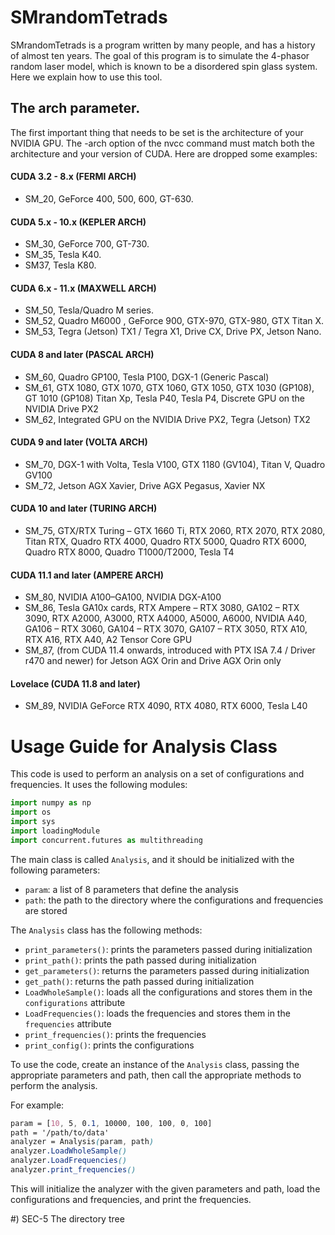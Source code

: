 SMrandomTetrads
===============

SMrandomTetrads is a program written by many people, and has a history of almost ten years. The goal of this program is to simulate the 4-phasor random laser model, which is known to be a disordered spin glass system. Here we explain how to use this tool.

The arch parameter.
-------------------

The first important thing that needs to be set is the architecture of your NVIDIA GPU. The -arch option of the nvcc command must match both the architecture and your version of CUDA. Here are dropped some examples:

#### CUDA 3.2 - 8.x (FERMI ARCH)

*   SM\_20, GeForce 400, 500, 600, GT-630.

#### CUDA 5.x - 10.x (KEPLER ARCH)

*   SM\_30, GeForce 700, GT-730.
*   SM\_35, Tesla K40.
*   SM37, Tesla K80.

#### CUDA 6.x - 11.x (MAXWELL ARCH)

*   SM\_50, Tesla/Quadro M series.
*   SM\_52, Quadro M6000 , GeForce 900, GTX-970, GTX-980, GTX Titan X.
*   SM\_53, Tegra (Jetson) TX1 / Tegra X1, Drive CX, Drive PX, Jetson Nano.

#### CUDA 8 and later (PASCAL ARCH)

*   SM\_60, Quadro GP100, Tesla P100, DGX-1 (Generic Pascal)
*   SM\_61, GTX 1080, GTX 1070, GTX 1060, GTX 1050, GTX 1030 (GP108), GT 1010 (GP108) Titan Xp, Tesla P40, Tesla P4, Discrete GPU on the NVIDIA Drive PX2
*   SM\_62, Integrated GPU on the NVIDIA Drive PX2, Tegra (Jetson) TX2

#### CUDA 9 and later (VOLTA ARCH)

*   SM\_70, DGX-1 with Volta, Tesla V100, GTX 1180 (GV104), Titan V, Quadro GV100
*   SM\_72, Jetson AGX Xavier, Drive AGX Pegasus, Xavier NX

#### CUDA 10 and later (TURING ARCH)

*   SM\_75, GTX/RTX Turing – GTX 1660 Ti, RTX 2060, RTX 2070, RTX 2080, Titan RTX, Quadro RTX 4000, Quadro RTX 5000, Quadro RTX 6000, Quadro RTX 8000, Quadro T1000/T2000, Tesla T4

#### CUDA 11.1 and later (AMPERE ARCH)

*   SM\_80, NVIDIA A100–GA100, NVIDIA DGX-A100
*   SM\_86, Tesla GA10x cards, RTX Ampere – RTX 3080, GA102 – RTX 3090, RTX A2000, A3000, RTX A4000, A5000, A6000, NVIDIA A40, GA106 – RTX 3060, GA104 – RTX 3070, GA107 – RTX 3050, RTX A10, RTX A16, RTX A40, A2 Tensor Core GPU
*   SM\_87, (from CUDA 11.4 onwards, introduced with PTX ISA 7.4 / Driver r470 and newer) for Jetson AGX Orin and Drive AGX Orin only

#### Lovelace (CUDA 11.8 and later)

*   SM\_89, NVIDIA GeForce RTX 4090, RTX 4080, RTX 6000, Tesla L40

Usage Guide for Analysis Class
==============================

This code is used to perform an analysis on a set of configurations and frequencies. It uses the following modules:

```python
import numpy as np
import os
import sys
import loadingModule 
import concurrent.futures as multithreading
```

The main class is called `Analysis`, and it should be initialized with the following parameters:

*   `param`: a list of 8 parameters that define the analysis
*   `path`: the path to the directory where the configurations and frequencies are stored

The `Analysis` class has the following methods:

*   `print_parameters()`: prints the parameters passed during initialization
*   `print_path()`: prints the path passed during initialization
*   `get_parameters()`: returns the parameters passed during initialization
*   `get_path()`: returns the path passed during initialization
*   `LoadWholeSample()`: loads all the configurations and stores them in the `configurations` attribute
*   `LoadFrequencies()`: loads the frequencies and stores them in the `frequencies` attribute
*   `print_frequencies()`: prints the frequencies
*   `print_config()`: prints the configurations

To use the code, create an instance of the `Analysis` class, passing the appropriate parameters and path, then call the appropriate methods to perform the analysis.

For example:

```scss
param = [10, 5, 0.1, 10000, 100, 100, 0, 100]
path = '/path/to/data'
analyzer = Analysis(param, path)
analyzer.LoadWholeSample()
analyzer.LoadFrequencies()
analyzer.print_frequencies()
```

This will initialize the analyzer with the given parameters and path, load the configurations and frequencies, and print the frequencies.

#) SEC-5 The directory tree





   
